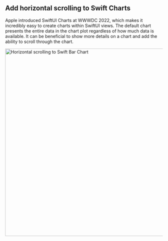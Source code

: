 ## Add horizontal scrolling to Swift Charts



Apple introduced SwiftUI Charts at WWWDC 2022, which makes it incredibly easy to
create charts within SwiftUI views. The default chart presents the entire data in the
chart plot regardless of how much data is available. It can be beneficial to show
more details on a chart and add the ability to scroll through the chart.



<img width="600" 
alt="Horizontal scrolling to Swift Bar Chart"
src="https://github.com/calleric/swift/blob/cac652c5d8a38aaf263fbd14041b5160d022a105/images/horizontal-scroll-on-swift-charts.gif">



